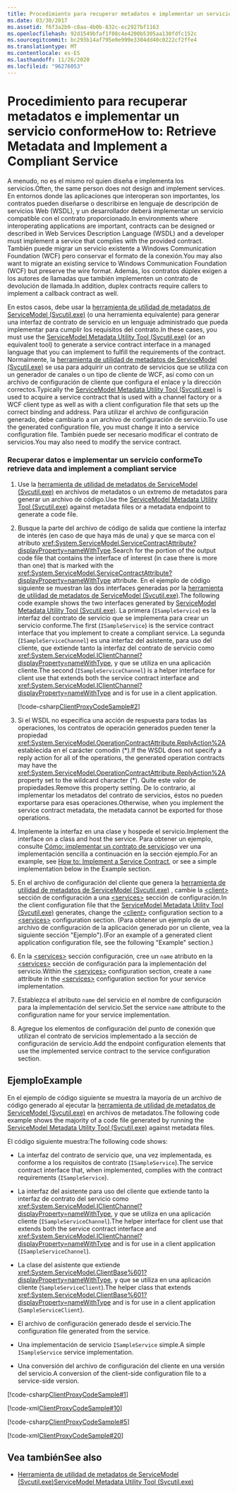 ```yaml
---
title: Procedimiento para recuperar metadatos e implementar un servicio conforme
ms.date: 03/30/2017
ms.assetid: f6f3a2b9-c8aa-4b0b-832c-ec2927bf1163
ms.openlocfilehash: 92d1549bfaf1f08c4e4200b5305aa130fdfc152c
ms.sourcegitcommit: bc293b14af795e0e999e3304dd40c0222cf2ffe4
ms.translationtype: MT
ms.contentlocale: es-ES
ms.lasthandoff: 11/26/2020
ms.locfileid: "96276053"
---
```

# <a name="how-to-retrieve-metadata-and-implement-a-compliant-service"></a><span data-ttu-id="c3b83-102">Procedimiento para recuperar metadatos e implementar un servicio conforme</span><span class="sxs-lookup"><span data-stu-id="c3b83-102">How to: Retrieve Metadata and Implement a Compliant Service</span></span>

<span data-ttu-id="c3b83-103">A menudo, no es el mismo rol quien diseña e implementa los servicios.</span><span class="sxs-lookup"><span data-stu-id="c3b83-103">Often, the same person does not design and implement services.</span></span> <span data-ttu-id="c3b83-104">En entornos donde las aplicaciones que interoperan son importantes, los contratos pueden diseñarse o describirse en lenguaje de descripción de servicios Web (WSDL), y un desarrollador deberá implementar un servicio compatible con el contrato proporcionado.</span><span class="sxs-lookup"><span data-stu-id="c3b83-104">In environments where interoperating applications are important, contracts can be designed or described in Web Services Description Language (WSDL) and a developer must implement a service that complies with the provided contract.</span></span> <span data-ttu-id="c3b83-105">También puede migrar un servicio existente a Windows Communication Foundation (WCF) pero conservar el formato de la conexión.</span><span class="sxs-lookup"><span data-stu-id="c3b83-105">You may also want to migrate an existing service to Windows Communication Foundation (WCF) but preserve the wire format.</span></span> <span data-ttu-id="c3b83-106">Además, los contratos dúplex exigen a los autores de llamadas que también implementen un contrato de devolución de llamada.</span><span class="sxs-lookup"><span data-stu-id="c3b83-106">In addition, duplex contracts require callers to implement a callback contract as well.</span></span>  
  
 <span data-ttu-id="c3b83-107">En estos casos, debe usar la [herramienta de utilidad de metadatos de ServiceModel (Svcutil.exe)](../servicemodel-metadata-utility-tool-svcutil-exe.md) (o una herramienta equivalente) para generar una interfaz de contrato de servicio en un lenguaje administrado que pueda implementar para cumplir los requisitos del contrato.</span><span class="sxs-lookup"><span data-stu-id="c3b83-107">In these cases, you must use the [ServiceModel Metadata Utility Tool (Svcutil.exe)](../servicemodel-metadata-utility-tool-svcutil-exe.md) (or an equivalent tool) to generate a service contract interface in a managed language that you can implement to fulfill the requirements of the contract.</span></span> <span data-ttu-id="c3b83-108">Normalmente, la [herramienta de utilidad de metadatos de ServiceModel (Svcutil.exe)](../servicemodel-metadata-utility-tool-svcutil-exe.md) se usa para adquirir un contrato de servicios que se utiliza con un generador de canales o un tipo de cliente de WCF, así como con un archivo de configuración de cliente que configura el enlace y la dirección correctos.</span><span class="sxs-lookup"><span data-stu-id="c3b83-108">Typically the [ServiceModel Metadata Utility Tool (Svcutil.exe)](../servicemodel-metadata-utility-tool-svcutil-exe.md) is used to acquire a service contract that is used with a channel factory or a WCF client type as well as with a client configuration file that sets up the correct binding and address.</span></span> <span data-ttu-id="c3b83-109">Para utilizar el archivo de configuración generado, debe cambiarlo a un archivo de configuración de servicio.</span><span class="sxs-lookup"><span data-stu-id="c3b83-109">To use the generated configuration file, you must change it into a service configuration file.</span></span> <span data-ttu-id="c3b83-110">También puede ser necesario modificar el contrato de servicios.</span><span class="sxs-lookup"><span data-stu-id="c3b83-110">You may also need to modify the service contract.</span></span>  
  
### <a name="to-retrieve-data-and-implement-a-compliant-service"></a><span data-ttu-id="c3b83-111">Recuperar datos e implementar un servicio conforme</span><span class="sxs-lookup"><span data-stu-id="c3b83-111">To retrieve data and implement a compliant service</span></span>  
  
1. <span data-ttu-id="c3b83-112">Use la [herramienta de utilidad de metadatos de ServiceModel (Svcutil.exe)](../servicemodel-metadata-utility-tool-svcutil-exe.md) en archivos de metadatos o un extremo de metadatos para generar un archivo de código.</span><span class="sxs-lookup"><span data-stu-id="c3b83-112">Use the [ServiceModel Metadata Utility Tool (Svcutil.exe)](../servicemodel-metadata-utility-tool-svcutil-exe.md) against metadata files or a metadata endpoint to generate a code file.</span></span>  
  
2. <span data-ttu-id="c3b83-113">Busque la parte del archivo de código de salida que contiene la interfaz de interés (en caso de que haya más de una) y que se marca con el atributo <xref:System.ServiceModel.ServiceContractAttribute?displayProperty=nameWithType>.</span><span class="sxs-lookup"><span data-stu-id="c3b83-113">Search for the portion of the output code file that contains the interface of interest (in case there is more than one) that is marked with the <xref:System.ServiceModel.ServiceContractAttribute?displayProperty=nameWithType> attribute.</span></span> <span data-ttu-id="c3b83-114">En el ejemplo de código siguiente se muestran las dos interfaces generadas por la [herramienta de utilidad de metadatos de ServiceModel (Svcutil.exe)](../servicemodel-metadata-utility-tool-svcutil-exe.md).</span><span class="sxs-lookup"><span data-stu-id="c3b83-114">The following code example shows the two interfaces generated by [ServiceModel Metadata Utility Tool (Svcutil.exe)](../servicemodel-metadata-utility-tool-svcutil-exe.md).</span></span> <span data-ttu-id="c3b83-115">La primera (`ISampleService`) es la interfaz del contrato de servicio que se implementa para crear un servicio conforme.</span><span class="sxs-lookup"><span data-stu-id="c3b83-115">The first (`ISampleService`) is the service contract interface that you implement to create a compliant service.</span></span> <span data-ttu-id="c3b83-116">La segunda (`ISampleServiceChannel`) es una interfaz del asistente, para uso del cliente, que extiende tanto la interfaz del contrato de servicio como <xref:System.ServiceModel.IClientChannel?displayProperty=nameWithType>, y que se utiliza en una aplicación cliente.</span><span class="sxs-lookup"><span data-stu-id="c3b83-116">The second (`ISampleServiceChannel`) is a helper interface for client use that extends both the service contract interface and <xref:System.ServiceModel.IClientChannel?displayProperty=nameWithType> and is for use in a client application.</span></span>  
  
     [!code-csharp[ClientProxyCodeSample#2](../../../../samples/snippets/csharp/VS_Snippets_CFX/clientproxycodesample/cs/proxycode.cs#2)]  
  
3. <span data-ttu-id="c3b83-117">Si el WSDL no especifica una acción de respuesta para todas las operaciones, los contratos de operación generados pueden tener la propiedad <xref:System.ServiceModel.OperationContractAttribute.ReplyAction%2A> establecida en el carácter comodín (\*).</span><span class="sxs-lookup"><span data-stu-id="c3b83-117">If the WSDL does not specify a reply action for all of the operations, the generated operation contracts may have the <xref:System.ServiceModel.OperationContractAttribute.ReplyAction%2A> property set to the wildcard character (\*).</span></span> <span data-ttu-id="c3b83-118">Quite este valor de propiedades.</span><span class="sxs-lookup"><span data-stu-id="c3b83-118">Remove this property setting.</span></span> <span data-ttu-id="c3b83-119">De lo contrario, al implementar los metadatos del contrato de servicios, éstos no pueden exportarse para esas operaciones.</span><span class="sxs-lookup"><span data-stu-id="c3b83-119">Otherwise, when you implement the service contract metadata, the metadata cannot be exported for those operations.</span></span>  
  
4. <span data-ttu-id="c3b83-120">Implemente la interfaz en una clase y hospede el servicio.</span><span class="sxs-lookup"><span data-stu-id="c3b83-120">Implement the interface on a class and host the service.</span></span> <span data-ttu-id="c3b83-121">Para obtener un ejemplo, consulte [Cómo: implementar un contrato de servicios](../how-to-implement-a-wcf-contract.md)o ver una implementación sencilla a continuación en la sección ejemplo.</span><span class="sxs-lookup"><span data-stu-id="c3b83-121">For an example, see [How to: Implement a Service Contract](../how-to-implement-a-wcf-contract.md), or see a simple implementation below in the Example section.</span></span>  
  
5. <span data-ttu-id="c3b83-122">En el archivo de configuración del cliente que genera la [herramienta de utilidad de metadatos de ServiceModel (Svcutil.exe)](../servicemodel-metadata-utility-tool-svcutil-exe.md) , cambie la [\<client>](../../configure-apps/file-schema/wcf/client.md) sección de configuración a una [\<services>](../../configure-apps/file-schema/wcf/services.md) sección de configuración.</span><span class="sxs-lookup"><span data-stu-id="c3b83-122">In the client configuration file that the [ServiceModel Metadata Utility Tool (Svcutil.exe)](../servicemodel-metadata-utility-tool-svcutil-exe.md) generates, change the [\<client>](../../configure-apps/file-schema/wcf/client.md) configuration section to a [\<services>](../../configure-apps/file-schema/wcf/services.md) configuration section.</span></span> <span data-ttu-id="c3b83-123">(Para obtener un ejemplo de un archivo de configuración de la aplicación generado por un cliente, vea la siguiente sección "Ejemplo").</span><span class="sxs-lookup"><span data-stu-id="c3b83-123">(For an example of a generated client application configuration file, see the following "Example" section.)</span></span>  
  
6. <span data-ttu-id="c3b83-124">En la [\<services>](../../configure-apps/file-schema/wcf/services.md) sección configuración, cree un `name` atributo en la [\<services>](../../configure-apps/file-schema/wcf/services.md) sección de configuración para la implementación del servicio.</span><span class="sxs-lookup"><span data-stu-id="c3b83-124">Within the [\<services>](../../configure-apps/file-schema/wcf/services.md) configuration section, create a `name` attribute in the [\<services>](../../configure-apps/file-schema/wcf/services.md) configuration section for your service implementation.</span></span>  
  
7. <span data-ttu-id="c3b83-125">Establezca el atributo `name` del servicio en el nombre de configuración para la implementación del servicio.</span><span class="sxs-lookup"><span data-stu-id="c3b83-125">Set the service `name` attribute to the configuration name for your service implementation.</span></span>  
  
8. <span data-ttu-id="c3b83-126">Agregue los elementos de configuración del punto de conexión que utilizan el contrato de servicios implementado a la sección de configuración de servicio.</span><span class="sxs-lookup"><span data-stu-id="c3b83-126">Add the endpoint configuration elements that use the implemented service contract to the service configuration section.</span></span>  
  
## <a name="example"></a><span data-ttu-id="c3b83-127">Ejemplo</span><span class="sxs-lookup"><span data-stu-id="c3b83-127">Example</span></span>  

 <span data-ttu-id="c3b83-128">En el ejemplo de código siguiente se muestra la mayoría de un archivo de código generado al ejecutar la [herramienta de utilidad de metadatos de ServiceModel (Svcutil.exe)](../servicemodel-metadata-utility-tool-svcutil-exe.md) en archivos de metadatos.</span><span class="sxs-lookup"><span data-stu-id="c3b83-128">The following code example shows the majority of a code file generated by running the [ServiceModel Metadata Utility Tool (Svcutil.exe)](../servicemodel-metadata-utility-tool-svcutil-exe.md) against metadata files.</span></span>  
  
 <span data-ttu-id="c3b83-129">El código siguiente muestra:</span><span class="sxs-lookup"><span data-stu-id="c3b83-129">The following code shows:</span></span>  
  
- <span data-ttu-id="c3b83-130">La interfaz del contrato de servicio que, una vez implementada, es conforme a los requisitos de contrato (`ISampleService`).</span><span class="sxs-lookup"><span data-stu-id="c3b83-130">The service contract interface that, when implemented, complies with the contract requirements (`ISampleService`).</span></span>  
  
- <span data-ttu-id="c3b83-131">La interfaz del asistente para uso del cliente que extiende tanto la interfaz de contrato del servicio como <xref:System.ServiceModel.IClientChannel?displayProperty=nameWithType>, y que se utiliza en una aplicación cliente (`ISampleServiceChannel`).</span><span class="sxs-lookup"><span data-stu-id="c3b83-131">The helper interface for client use that extends both the service contract interface and <xref:System.ServiceModel.IClientChannel?displayProperty=nameWithType> and is for use in a client application (`ISampleServiceChannel`).</span></span>  
  
- <span data-ttu-id="c3b83-132">La clase del asistente que extiende <xref:System.ServiceModel.ClientBase%601?displayProperty=nameWithType>, y que se utiliza en una aplicación cliente (`SampleServiceClient`).</span><span class="sxs-lookup"><span data-stu-id="c3b83-132">The helper class that extends <xref:System.ServiceModel.ClientBase%601?displayProperty=nameWithType> and is for use in a client application (`SampleServiceClient`).</span></span>  
  
- <span data-ttu-id="c3b83-133">El archivo de configuración generado desde el servicio.</span><span class="sxs-lookup"><span data-stu-id="c3b83-133">The configuration file generated from the service.</span></span>  
  
- <span data-ttu-id="c3b83-134">Una implementación de servicio `ISampleService` simple.</span><span class="sxs-lookup"><span data-stu-id="c3b83-134">A simple `ISampleService` service implementation.</span></span>  
  
- <span data-ttu-id="c3b83-135">Una conversión del archivo de configuración del cliente en una versión del servicio.</span><span class="sxs-lookup"><span data-stu-id="c3b83-135">A conversion of the client-side configuration file to a service-side version.</span></span>  
  
[!code-csharp[ClientProxyCodeSample#1](../../../../samples/snippets/csharp/VS_Snippets_CFX/clientproxycodesample/cs/proxycode.cs#1)]

[!code-xml[ClientProxyCodeSample#10](../../../../samples/snippets/csharp/VS_Snippets_CFX/clientproxycodesample/cs/client.exe.config#10)]

[!code-csharp[ClientProxyCodeSample#5](../../../../samples/snippets/csharp/VS_Snippets_CFX/clientproxycodesample/cs/hostapplication.cs#5)]

[!code-xml[ClientProxyCodeSample#20](../../../../samples/snippets/csharp/VS_Snippets_CFX/clientproxycodesample/cs/hostapplication.exe.config#20)]
  
## <a name="see-also"></a><span data-ttu-id="c3b83-136">Vea también</span><span class="sxs-lookup"><span data-stu-id="c3b83-136">See also</span></span>

- [<span data-ttu-id="c3b83-137">Herramienta de utilidad de metadatos de ServiceModel (Svcutil.exe)</span><span class="sxs-lookup"><span data-stu-id="c3b83-137">ServiceModel Metadata Utility Tool (Svcutil.exe)</span></span>](../servicemodel-metadata-utility-tool-svcutil-exe.md)
